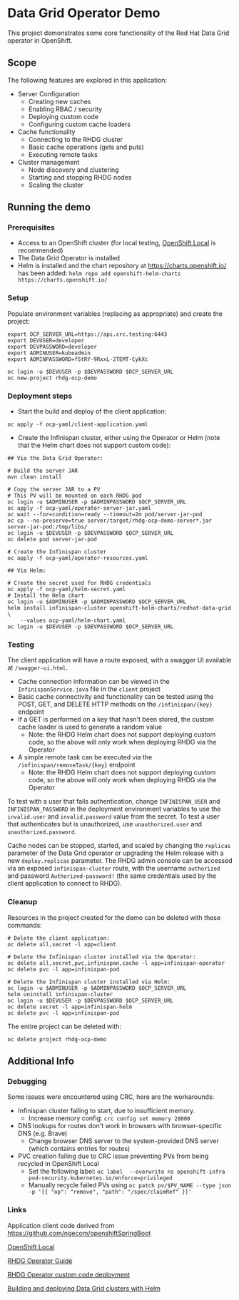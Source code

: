 
# Data Grid Operator Demo

This project demonstrates some core functionality of the Red Hat Data Grid operator in OpenShift. 

## Scope

The following features are explored in this application:

- Server Configuration
  - Creating new caches
  - Enabling RBAC / security
  - Deploying custom code
  - Configuring custom cache loaders
- Cache functionality
  - Connecting to the RHDG cluster
  - Basic cache operations (gets and puts)
  - Executing remote tasks
- Cluster management
  - Node discovery and clustering
  - Starting and stopping RHDG nodes
  - Scaling the cluster

## Running the demo

### Prerequisites

- Access to an OpenShift cluster (for local testing, [OpenShift Local](https://developers.redhat.com/products/openshift-local/overview) is recommended)
- The Data Grid Operator is installed
- Helm is installed and the chart repository at <https://charts.openshift.io/> has been added: `helm repo add openshift-helm-charts https://charts.openshift.io/`

### Setup

Populate environment variables (replacing as appropriate) and create the project:
```
export OCP_SERVER_URL=https://api.crc.testing:6443
export DEVUSER=developer
export DEVPASSWORD=developer
export ADMINUSER=kubeadmin
export ADMINPASSWORD=f5tRY-9RxxL-2TEMT-CykXc

oc login -u $DEVUSER -p $DEVPASSWORD $OCP_SERVER_URL
oc new-project rhdg-ocp-demo
```

### Deployment steps

- Start the build and deploy of the client application:
```
oc apply -f ocp-yaml/client-application.yaml
```
- Create the Infinispan cluster, either using the Operator or Helm (note that the Helm chart does not support custom code):
```
## Via the Data Grid Operator:

# Build the server JAR 
mvn clean install

# Copy the server JAR to a PV
# This PV will be mounted on each RHDG pod
oc login -u $ADMINUSER -p $ADMINPASSWORD $OCP_SERVER_URL
oc apply -f ocp-yaml/operator-server-jar.yaml
oc wait --for=condition=ready --timeout=2m pod/server-jar-pod
oc cp --no-preserve=true server/target/rhdg-ocp-demo-server*.jar server-jar-pod:/tmp/libs/
oc login -u $DEVUSER -p $DEVPASSWORD $OCP_SERVER_URL
oc delete pod server-jar-pod

# Create the Infinispan cluster
oc apply -f ocp-yaml/operator-resources.yaml
```
```
## Via Helm:

# Create the secret used for RHDG credentials
oc apply -f ocp-yaml/helm-secret.yaml
# Install the Helm chart
oc login -u $ADMINUSER -p $ADMINPASSWORD $OCP_SERVER_URL
helm install infinispan-cluster openshift-helm-charts/redhat-data-grid \
    --values ocp-yaml/helm-chart.yaml
oc login -u $DEVUSER -p $DEVPASSWORD $OCP_SERVER_URL
```

### Testing

The client application will have a route exposed, with a swagger UI available at `/swagger-ui.html`. 

- Cache connection information can be viewed in the `InfinispanService.java` file in the `client` project
- Basic cache connectivity and functionality can be tested using the POST, GET, and DELETE HTTP methods on the `/infinispan/{key}` endpoint
- If a GET is performed on a key that hasn't been stored, the custom cache loader is used to generate a random value
  - Note: the RHDG Helm chart does not support deploying custom code, so the above will only work when deploying RHDG via the Operator
- A simple remote task can be executed via the `/infinispan/removeTask/{key}` endpoint
  - Note: the RHDG Helm chart does not support deploying custom code, so the above will only work when deploying RHDG via the Operator

To test with a user that fails authentication, change `INFINISPAN_USER` and `INFINISPAN_PASSWORD` in the deployment environment variables to 
use the `invalid.user` and `invalid.password` value from the secret. To test a user that authenticates but is unauthorized, use
`unauthorized.user` and `unauthorized.password`.

Cache nodes can be stopped, started, and scaled by changing the `replicas` parameter of the Data Grid operator or upgrading the Helm release 
with a new `deploy.replicas` parameter. The RHDG admin console can be accessed via an exposed `infinispan-cluster` route, with the username 
`authorized` and password `Authorized-password!` (the same credentials used by the client application to connect to RHDG).

### Cleanup

Resources in the project created for the demo can be deleted with these commands:

```
# Delete the client application:
oc delete all,secret -l app=client
```
```
# Delete the Infinispan cluster installed via the Operator:
oc delete all,secret,pvc,infinispan,cache -l app=infinispan-operator
oc delete pvc -l app=infinispan-pod
```
```
# Delete the Infinispan cluster installed via Helm:
oc login -u $ADMINUSER -p $ADMINPASSWORD $OCP_SERVER_URL
helm uninstall infinispan-cluster
oc login -u $DEVUSER -p $DEVPASSWORD $OCP_SERVER_URL
oc delete secret -l app=infinispan-helm
oc delete pvc -l app=infinispan-pod
```

The entire project can be deleted with:

```
oc delete project rhdg-ocp-demo
```

## Additional Info

### Debugging

Some issues were encountered using CRC, here are the workarounds:
- Infinispan cluster failing to start, due to insufficient memory.
  - Increase memory config: `crc config set memory 20000`
- DNS lookups for routes don't work in browsers with browser-specific DNS (e.g. Brave)
  - Change browser DNS server to the system-provided DNS server (which contains entries for routes)
- PVC creation failing due to CRC issue preventing PVs from being recycled in OpenShift Local
  - Set the following label: `oc label  --overwrite ns openshift-infra  pod-security.kubernetes.io/enforce=privileged`
  - Manually recycle failed PVs using `oc patch pv/$PV_NAME --type json -p '[{ "op": "remove", "path": "/spec/claimRef" }]'`

### Links

Application client code derived from <https://github.com/ngecom/openshiftSpringBoot>

[OpenShift Local](https://developers.redhat.com/products/openshift-local/overview)

[RHDG Operator Guide](https://access.redhat.com/documentation/en-us/red_hat_data_grid/8.3/html/data_grid_operator_guide/index)

[RHDG Operator custom code deployment](https://access.redhat.com/documentation/en-us/red_hat_data_grid/8.3/guide/1cfa1bfa-697d-4fda-9e0a-8c3e2b99f815)

[Building and deploying Data Grid clusters with Helm](https://access.redhat.com/documentation/en-us/red_hat_data_grid/8.3/html-single/building_and_deploying_data_grid_clusters_with_helm/index)


